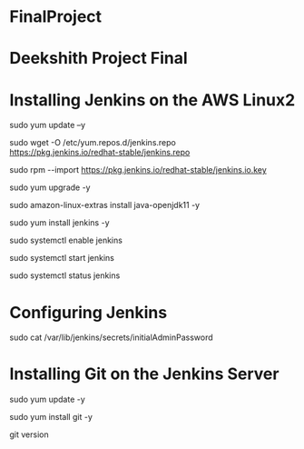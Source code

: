 # FinalProject
Deekshith Project Final
===========================================================

Installing Jenkins on the AWS Linux2
=====================================

sudo yum update –y

sudo wget -O /etc/yum.repos.d/jenkins.repo \
    https://pkg.jenkins.io/redhat-stable/jenkins.repo
   
sudo rpm --import https://pkg.jenkins.io/redhat-stable/jenkins.io.key

sudo yum upgrade -y

sudo amazon-linux-extras install java-openjdk11 -y

sudo yum install jenkins -y

sudo systemctl enable jenkins

sudo systemctl start jenkins

sudo systemctl status jenkins

Configuring Jenkins 
===================

sudo cat /var/lib/jenkins/secrets/initialAdminPassword


Installing Git on the Jenkins Server
====================================
sudo yum update -y 

sudo yum install git -y 

git version

